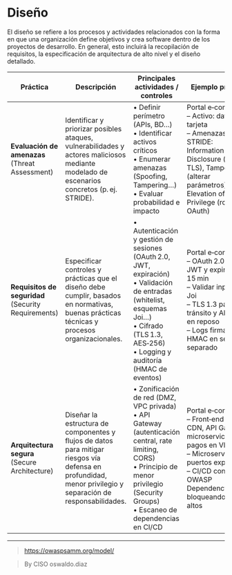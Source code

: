 # Diseño 

El diseño se refiere a los procesos y actividades relacionados con la forma en que una organización define objetivos y crea software dentro de los proyectos de desarrollo. En general, esto incluirá la recopilación de requisitos, la especificación de arquitectura de alto nivel y el diseño detallado.

| Práctica                                                | Descripción                                                                                                                                                 | Principales actividades / controles                                                                                                                                                                     | Ejemplo práctico                                                                                                                                                                           |
| ------------------------------------------------------- | ----------------------------------------------------------------------------------------------------------------------------------------------------------- | ------------------------------------------------------------------------------------------------------------------------------------------------------------------------------------------------------- | ------------------------------------------------------------------------------------------------------------------------------------------------------------------------------------------ |
| **Evaluación de amenazas**<br/>(Threat Assessment)      | Identificar y priorizar posibles ataques, vulnerabilidades y actores maliciosos mediante modelado de escenarios concretos (p. ej. STRIDE).                  | • Definir perímetro (APIs, BD…)<br/>• Identificar activos críticos<br/>• Enumerar amenazas (Spoofing, Tampering…)<br/>• Evaluar probabilidad e impacto                                                  | Portal e‑commerce:<br/>– Activo: datos de tarjeta<br/>– Amenazas STRIDE: Information Disclosure (sin TLS), Tampering (alterar parámetros), Elevation of Privilege (roles OAuth)            |
| **Requisitos de seguridad**<br/>(Security Requirements) | Especificar controles y prácticas que el diseño debe cumplir, basados en normativas, buenas prácticas técnicas y procesos organizacionales.                 | • Autenticación y gestión de sesiones (OAuth 2.0, JWT, expiración)<br/>• Validación de entradas (whitelist, esquemas Joi…)<br/>• Cifrado (TLS 1.3, AES‑256)<br/>• Logging y auditoría (HMAC de eventos) | Portal e‑commerce:<br/>– OAuth 2.0 con JWT y expiración 15 min<br/>– Validar inputs con Joi<br/>– TLS 1.3 para tránsito y AES‑256 en reposo<br/>– Logs firmados HMAC en servidor separado  |
| **Arquitectura segura**<br/>(Secure Architecture)       | Diseñar la estructura de componentes y flujos de datos para mitigar riesgos vía defensa en profundidad, menor privilegio y separación de responsabilidades. | • Zonificación de red (DMZ, VPC privada)<br/>• API Gateway (autenticación central, rate limiting, CORS)<br/>• Principio de menor privilegio (Security Groups)<br/>• Escaneo de dependencias en CI/CD    | Portal e‑commerce:<br/>– Front‑end en CDN, API Gateway, microservicio pagos en VPC<br/>– Microservicios sin puertos expuestos<br/>– CI/CD con OWASP Dependency‑Check bloqueando CVEs altos |

__________________

> https://owaspsamm.org/model/

> By CISO oswaldo.diaz

